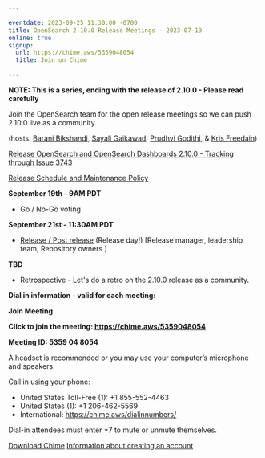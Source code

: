 ```yaml
---

eventdate: 2023-09-25 11:30:00 -0700
title: OpenSearch 2.10.0 Release Meetings - 2023-07-19
online: true
signup:
  url: https://chime.aws/5359048054
  title: Join on Chime

---
```


**NOTE: This is a series, ending with the release of 2.10.0 - Please read carefully**

Join the OpenSearch team for the open release meetings so we can push 2.10.0 live as a community.

(hosts: [Barani Bikshandi](https://github.com/bbarani), [Sayali Gaikawad](https://github.com/gaiksaya), [Prudhvi Godithi](https://github.com/prudhvigodithi), & [Kris Freedain](https://github.com/krisfreedain))

[Release OpenSearch and OpenSearch Dashboards 2.10.0 - Tracking through Issue 3743](https://github.com/opensearch-project/opensearch-build/issues/3743)

[Release Schedule and Maintenance Policy](https://opensearch.org/releases.html)

**September 19th - 9AM PDT**

* Go / No-Go voting

**September 21st - 11:30AM PDT**

* [Release / Post release](https://github.com/opensearch-project/opensearch-build/blob/1499c472fec3d36bc0d3b30ffca8b08bb5a65c4d/RELEASE_PROCESS_OPENSEARCH.md#release) (Release day!) [Release manager, leadership team, Repository owners ]

**TBD**

* Retrospective - Let's do a retro on the 2.10.0 release as a community.

**Dial in information - valid for each meeting:**

**Join Meeting**

**Click to join the meeting: <https://chime.aws/5359048054>**

**Meeting ID: 5359 04 8054** 

A headset is recommended or you may use your computer’s microphone and speakers.

Call in using your phone: 
- United States Toll-Free (1): +1 855-552-4463
- United States (1): +1 206-462-5569
- International: https://chime.aws/dialinnumbers/

Dial-in attendees must enter *7 to mute or unmute themselves.

[Download Chime](https://aws.amazon.com/chime/download)
[Information about creating an account](https://aws.amazon.com/chime/getting-started)